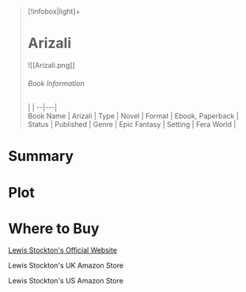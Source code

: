 > [!infobox|light]+  
> # Arizali
> ![[Arizali.png]]
> ###### Book Information
>  |   |
> --|---|  
> Book Name | Arizali |
> Type | Novel |
> Format | Ebook, Paperback | 
> Status | Published | 
> Genre | Epic Fantasy | 
> Setting | Fera World | 

# Summary

# Plot

# Where to Buy

[Lewis Stockton's Official Website](https://www.lewisstockton.com/store)

Lewis Stockton's UK Amazon Store

Lewis Stockton's US Amazon Store